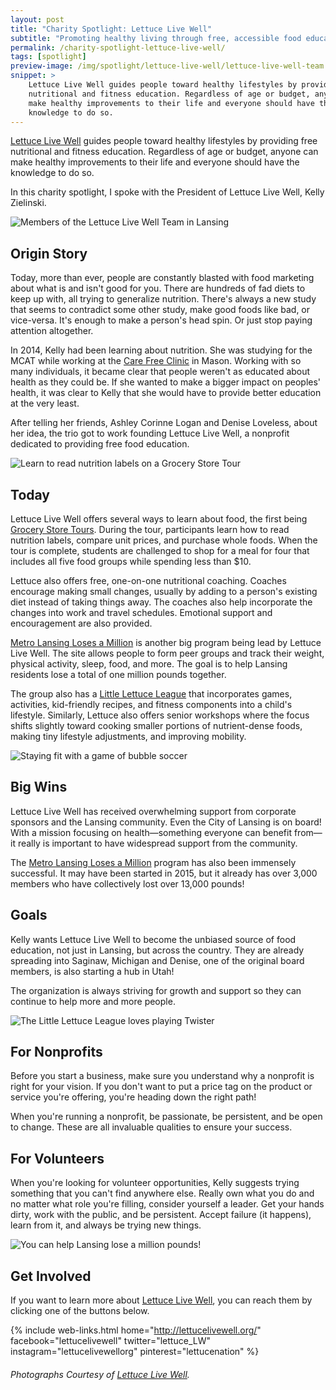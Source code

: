 ```yaml
---
layout: post
title: "Charity Spotlight: Lettuce Live Well"
subtitle: "Promoting healthy living through free, accessible food education."
permalink: /charity-spotlight-lettuce-live-well/
tags: [spotlight]
preview-image: /img/spotlight/lettuce-live-well/lettuce-live-well-team.jpg
snippet: >
    Lettuce Live Well guides people toward healthy lifestyles by providing free
    nutritional and fitness education. Regardless of age or budget, anyone can
    make healthy improvements to their life and everyone should have the
    knowledge to do so.
---
```


[Lettuce Live Well][1] guides people toward healthy lifestyles by providing free nutritional and fitness education. Regardless of age or budget, anyone can make healthy improvements to their life and everyone should have the knowledge to do so.

In this charity spotlight, I spoke with the President of Lettuce Live Well, Kelly Zielinski.

![][11]

## Origin Story

Today, more than ever, people are constantly blasted with food marketing about what is and isn't good for you. There are hundreds of fad diets to keep up with, all trying to generalize nutrition. There's always a new study that seems to contradict some other study, make good foods like bad, or vice-versa. It's enough to make a person's head spin. Or just stop paying attention altogether.

In 2014, Kelly had been learning about nutrition. She was studying for the MCAT while working at the [Care Free Clinic][3] in Mason. Working with so many individuals, it became clear that people weren't as educated about health as they could be. If she wanted to make a bigger impact on peoples' health, it was clear to Kelly that she would have to provide better education at the very least.

After telling her friends, Ashley Corinne Logan and Denise Loveless, about her idea, the trio got to work founding Lettuce Live Well, a nonprofit dedicated to providing free food education.

![][9]

## Today

Lettuce Live Well offers several ways to learn about food, the first being [Grocery Store Tours][5]. During the tour, participants learn how to read nutrition labels, compare unit prices, and purchase whole foods. When the tour is complete, students are challenged to shop for a meal for four that includes all five food groups while spending less than $10.

Lettuce also offers free, one-on-one nutritional coaching. Coaches encourage making small changes, usually by adding to a person's existing diet instead of taking things away. The coaches also help incorporate the changes into work and travel schedules. Emotional support and encouragement are also provided.

[Metro Lansing Loses a Million][2] is another big program being lead by Lettuce Live Well. The site allows people to form peer groups and track their weight, physical activity, sleep, food, and more. The goal is to help Lansing residents lose a total of one million pounds together.

The group also has a [Little Lettuce League][6] that incorporates games, activities, kid-friendly recipes, and fitness components into a child's lifestyle. Similarly, Lettuce also offers senior workshops where the focus shifts slightly toward cooking smaller portions of nutrient-dense foods, making tiny lifestyle adjustments, and improving mobility.

![][8]

## Big Wins

Lettuce Live Well has received overwhelming support from corporate sponsors and the Lansing community. Even the City of Lansing is on board! With a mission focusing on health&mdash;something everyone can benefit from&mdash;it really is important to have widespread support from the community.

The [Metro Lansing Loses a Million][2] program has also been immensely successful. It may have been started in 2015, but it already has over 3,000 members who have collectively lost over 13,000 pounds!

## Goals

Kelly wants Lettuce Live Well to become the unbiased source of food education, not just in Lansing, but across the country. They are already spreading into Saginaw, Michigan and Denise, one of the original board members, is also starting a hub in Utah!

The organization is always striving for growth and support so they can continue to help more and more people. 

![][7]

## For Nonprofits

Before you start a business, make sure you understand why a nonprofit is right for your vision. If you don't want to put a price tag on the product or service you're offering, you're heading down the right path!

When you're running a nonprofit, be passionate, be persistent, and be open to change. These are all invaluable qualities to ensure your success.

## For Volunteers

When you're looking for volunteer opportunities, Kelly suggests trying something that you can't find anywhere else. Really own what you do and no matter what role you're filling, consider yourself a leader. Get your hands dirty, work with the public, and be persistent. Accept failure (it happens), learn from it, and always be trying new things.

![][10]

## Get Involved

If you want to learn more about [Lettuce Live Well][1], you can reach them by clicking one of the buttons below.

{% include web-links.html home="http://lettucelivewell.org/" facebook="lettucelivewell" twitter="lettuce_LW" instagram="lettucelivewellorg" pinterest="lettucenation" %}

###### Photographs Courtesy of [Lettuce Live Well][1].



[1]: http://lettucelivewell.org/ "Lettuce Live Well Homepage"
[2]: http://lansinglosesamillion.com/ "Metro Lansing Loses a Million Homepage"
[3]: http://www.carefreemedical.com/ "Care Free Clinic Homepage"
[4]: http://lettucelivewell.org/contact-us/ "How to Contact Lettuce Live Well and Sign Up"
[5]: http://lettucelivewell.org/grocery-store-tour/ "Grocery Store Tours Info on Lettuce Live Well's Homepage"
[6]: http://lettucelivewell.org/community-programs/littlelettuceleague/ "Little Lettuce League Info on Lettuce Live Well's Homepage"
[7]: /img/spotlight/lettuce-live-well/lettuce-live-well-lettuce-league.jpg "The Little Lettuce League loves playing Twister"
[8]: /img/spotlight/lettuce-live-well/lettuce-live-well-bouncy-soccer.jpg "Staying fit with a game of bubble soccer"
[9]: /img/spotlight/lettuce-live-well/lettuce-live-well-grocery-tour.jpg "Learn to read nutrition labels on a Grocery Store Tour"
[10]: /img/spotlight/lettuce-live-well/metro-lansing-loses-a-million.jpg "You can help Lansing lose a million pounds!"
[11]: /img/spotlight/lettuce-live-well/lettuce-live-well-team.jpg "Members of the Lettuce Live Well Team in Lansing"
